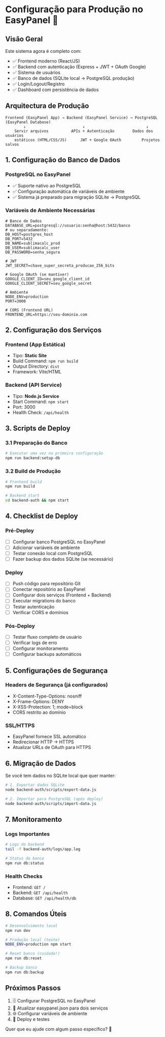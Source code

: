# Configuração para Produção no EasyPanel 🚀

## Visão Geral
Este sistema agora é completo com:
- ✅ Frontend moderno (React/JS)
- ✅ Backend com autenticação (Express + JWT + OAuth Google)
- ✅ Sistema de usuários
- ✅ Banco de dados (SQLite local → PostgreSQL produção)
- ✅ Login/Logout/Registro
- ✅ Dashboard com persistência de dados

## Arquitectura de Produção

```
Frontend (EasyPanel App) → Backend (EasyPanel Service) → PostgreSQL (EasyPanel Database)
        ↓                         ↓                           ↓
    Servir arquivos          APIs + Autenticação        Dados dos usuários
    estáticos (HTML/CSS/JS)      JWT + Google OAuth         Projetos salvos
```

## 1. Configuração do Banco de Dados

### PostgreSQL no EasyPanel
- ✅ Suporte nativo ao PostgreSQL
- ✅ Configuração automática de variáveis de ambiente
- ✅ Sistema já preparado para migração SQLite → PostgreSQL

### Variáveis de Ambiente Necessárias
```env
# Banco de Dados
DATABASE_URL=postgresql://usuario:senha@host:5432/banco
# ou separadamente:
DB_HOST=postgres_host
DB_PORT=5432
DB_NAME=sublimacalc_prod
DB_USER=sublimacalc_user
DB_PASSWORD=senha_segura

# JWT
JWT_SECRET=chave_super_secreta_producao_256_bits

# Google OAuth (se mantiver)
GOOGLE_CLIENT_ID=seu_google_client_id
GOOGLE_CLIENT_SECRET=seu_google_secret

# Ambiente
NODE_ENV=production
PORT=3000

# CORS (Frontend URL)
FRONTEND_URL=https://seu-dominio.com
```

## 2. Configuração dos Serviços

### Frontend (App Estática)
- Tipo: **Static Site**
- Build Command: `npm run build`
- Output Directory: `dist`
- Framework: Vite/HTML

### Backend (API Service)  
- Tipo: **Node.js Service**
- Start Command: `npm start`
- Port: 3000
- Health Check: `/api/health`

## 3. Scripts de Deploy

### 3.1 Preparação do Banco
```bash
# Executar uma vez na primeira configuração
npm run backend:setup-db
```

### 3.2 Build de Produção
```bash
# Frontend build
npm run build

# Backend start
cd backend-auth && npm start
```

## 4. Checklist de Deploy

### Pré-Deploy
- [ ] Configurar banco PostgreSQL no EasyPanel
- [ ] Adicionar variáveis de ambiente
- [ ] Testar conexão local com PostgreSQL
- [ ] Fazer backup dos dados SQLite (se necessário)

### Deploy
- [ ] Push código para repositório Git
- [ ] Conectar repositório ao EasyPanel
- [ ] Configurar dois serviços (Frontend + Backend)
- [ ] Executar migrations do banco
- [ ] Testar autenticação
- [ ] Verificar CORS e domínios

### Pós-Deploy
- [ ] Testar fluxo completo de usuário
- [ ] Verificar logs de erro
- [ ] Configurar monitoramento
- [ ] Configurar backups automáticos

## 5. Configurações de Segurança

### Headers de Segurança (já configurados)
- X-Content-Type-Options: nosniff
- X-Frame-Options: DENY  
- X-XSS-Protection: 1; mode=block
- CORS restrito ao domínio

### SSL/HTTPS
- EasyPanel fornece SSL automático
- Redirecionar HTTP → HTTPS
- Atualizar URLs de OAuth para HTTPS

## 6. Migração de Dados

Se você tem dados no SQLite local que quer manter:

```bash
# 1. Exportar dados SQLite
node backend-auth/scripts/export-data.js

# 2. Importar para PostgreSQL (após deploy)
node backend-auth/scripts/import-data.js
```

## 7. Monitoramento

### Logs Importantes
```bash
# Logs do backend
tail -f backend-auth/logs/app.log

# Status do banco
npm run db:status
```

### Health Checks
- Frontend: `GET /`
- Backend: `GET /api/health`
- Database: `GET /api/health/db`

## 8. Comandos Úteis

```bash
# Desenvolvimento local
npm run dev

# Produção local (teste)
NODE_ENV=production npm start

# Reset banco (cuidado!)
npm run db:reset

# Backup banco
npm run db:backup
```

## Próximos Passos
1. 🗄️ Configurar PostgreSQL no EasyPanel
2. 🔧 Atualizar easypanel.json para dois serviços
3. 🌐 Configurar variáveis de ambiente
4. 🚀 Deploy e testes

Quer que eu ajude com algum passo específico? 🤔
